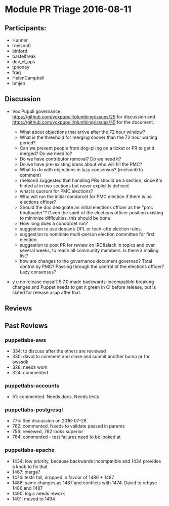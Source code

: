  # Module PR Triage 2016-08-11

## Participants:
* Hunner
* rnelson0
* binford
* bastelfreak
* dev_el_ops
* tphoney
* fraq
* HelenCampbell
* bmjen

## Discussion
* Vox Pupuli governance: 
https://github.com/voxpupuli/plumbing/issues/25 for discussion and https://github.com/voxpupuli/plumbing/issues/45 for the document.
  * What about objections that arrive after the 72 hour window?
  * What is the threshold for merging sooner than the 72 hour waiting period?
  * Can we prevent people from dog-piling on a ticket or PR to get it merged? Do we need to?
  * Do we have contributor removal? Do we need it?
  * Do we have pre-existing ideas about who will fill the PMC?
  * What to do with objections in lazy consensus? (rnelson0 to comment)
  * rnelson0 suggested that handling PRs should be a section, since it's hinted at in two sections but never explicitly defined.
  * what is quorum for PMC elections?
  * Who will run the initial condorcet for PMC election if there is no elections officer?
  * Should the doc designate an initial elections officer as the "pmc bootloader"? Given the spirit of the elections officer position existing to minimize difficulties, this should be done.
  * How long does a condorcet run?
  * suggestion to use debian’s DPL or tech-ctte election rules.
  * suggestion to nominate multi-person election committee for first election.
  * suggestion to post PR for review on IRC&slack in topics and over several weeks, to reach all community members. Is there a mailing list?
  * how are changes to the governance document governed? Total control by PMC? Passing through the control of the elections officer? Lazy consensus?

* y u no release mysql? 5.7.0 made backwards-incompatible breaking changes and Puppet needs to get it green in CI before release, but is slated for release asap after that.

## Reviews


## Past Reviews
### puppetlabs-aws
* 334: to discuss after the others are reviewed
* 330: david to comment and close and submit another bump pr for awssdk
* 328: needs work
* 324: commented

### puppetlabs-accounts
* 51: commented. Needs docs. Needs tests

### puppetlabs-postgresql
* 775: See discussion on 2016-07-28
* 762: commented. Needs to validate passed in params
* 756: reviewed, 762 looks superior
* 764: commented - test failures need to be looked at

### puppetlabs-apache
* 1434: low priority, because backwards incompatible and 1434 provides a knob to fix that
* 1467: merge?
* 1474: tests fail, dropped in favour of 1486 + 1487
* 1486: same changes as 1487 and conflicts with 1474. David to rebase 1486 and 1487
* 1490: logic needs rework
* 1491: moved to 1494

